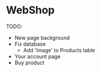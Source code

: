 # WebShop

TODO:
* New page background
* Fix database
  * Add 'Image' to Products table
* Your account page
* Buy product
